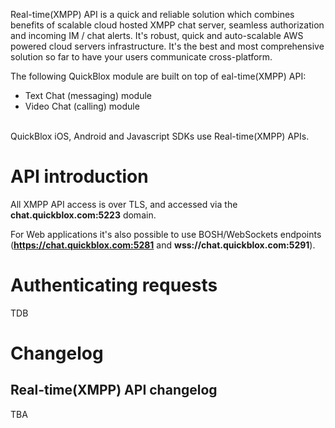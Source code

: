 Real-time(XMPP) API is a quick and reliable solution which combines benefits of scalable cloud hosted XMPP chat server, seamless authorization and incoming IM / chat alerts. It's robust, quick and auto-scalable AWS powered cloud servers infrastructure. It's the best and most comprehensive solution so far to have your users communicate cross-platform. 

The following QuickBlox module are built on top of eal-time(XMPP) API:

* Text Chat (messaging) module
* Video Chat (calling) module

<br>
QuickBlox iOS, Android and Javascript SDKs use Real-time(XMPP) APIs.

<span id="API_introduction" class="on_page_navigation"></span>
# API introduction
All XMPP API access is over TLS, and accessed via the **chat.quickblox.com:5223** domain. 

For Web applications it's also possible to use BOSH/WebSockets endpoints (**https://chat.quickblox.com:5281** and **wss://chat.quickblox.com:5291**).

<span id="Authenticating_requests" class="on_page_navigation"></span>
# Authenticating requests
TDB
 
<span id="Changelog" class="on_page_navigation"></span>
# Changelog

## Real-time(XMPP) API changelog
TBA
